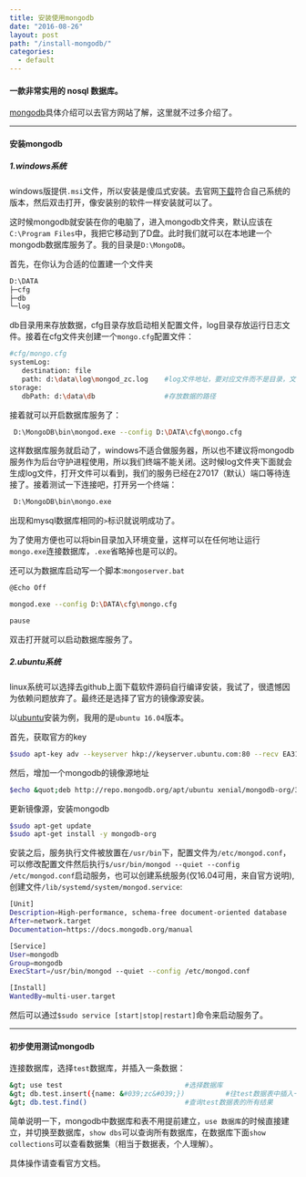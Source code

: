```yaml
---
title: 安装使用mongodb
date: "2016-08-26"
layout: post
path: "/install-mongodb/"
categories:
  - default
---
```


#### 一款非常实用的 **nosql** 数据库。

[mongodb](https://www.mongodb.com/)具体介绍可以去官方网站了解，这里就不过多介绍了。

***

#### 安装mongodb

##### 1.windows系统

windows版提供`.msi`文件，所以安装是傻瓜式安装。去官网[下载](https://www.mongodb.com/download-center?jmp=docs)符合自己系统的版本，然后双击打开，像安装别的软件一样安装就可以了。

这时候mongodb就安装在你的电脑了，进入mongodb文件夹，默认应该在`C:\Program Files`中，我把它移动到了D盘。此时我们就可以在本地建一个mongodb数据库服务了。我的目录是`D:\MongoDB`。

首先，在你认为合适的位置建一个文件夹

```sh
D:\DATA
├─cfg
├─db
└─log
 ```
 
 db目录用来存放数据，cfg目录存放启动相关配置文件，log目录存放运行日志文件。接着在cfg文件夹创建一个`mongo.cfg`配置文件：
 
 ```sh
 #cfg/mongo.cfg
 systemLog:
    destination: file
    path: d:\data\log\mongod_zc.log    #log文件地址，要对应文件而不是目录，文件不存在会自动生成
 storage:
    dbPath: d:\data\db                 #存放数据的路径
 ```
接着就可以开启数据库服务了：

```sh
 D:\MongoDB\bin\mongod.exe --config D:\DATA\cfg\mongo.cfg
```
这样数据库服务就启动了，windows不适合做服务器，所以也不建议将mongodb服务作为后台守护进程使用，所以我们终端不能关闭。这时候log文件夹下面就会生成log文件，打开文件可以看到，我们的服务已经在27017（默认）端口等待连接了。接着测试一下连接吧，打开另一个终端：

```sh
 D:\MongoDB\bin\mongo.exe
```
出现和mysql数据库相同的`>`标识就说明成功了。

为了使用方便也可以将bin目录加入环境变量，这样可以在任何地让运行`mongo.exe`连接数据库，`.exe`省略掉也是可以的。

还可以为数据库启动写一个脚本:`mongoserver.bat`
```sh
@Echo Off

mongod.exe --config D:\DATA\cfg\mongo.cfg

pause
```
双击打开就可以启动数据库服务了。

##### 2.ubuntu系统  

linux系统可以选择去github上面下载软件源码自行编译安装，我试了，很遗憾因为依赖问题放弃了。最终还是选择了官方的镜像源安装。

以[ubuntu](https://docs.mongodb.com/manual/tutorial/install-mongodb-on-ubuntu/)安装为例，我用的是`ubuntu 16.04`版本。

首先，获取官方的key
```sh
$sudo apt-key adv --keyserver hkp://keyserver.ubuntu.com:80 --recv EA312927
```
然后，增加一个mongodb的镜像源地址
```sh
$echo &quot;deb http://repo.mongodb.org/apt/ubuntu xenial/mongodb-org/3.2 multiverse&quot; | sudo tee /etc/apt/sources.list.d/mongodb-org-3.2.list
```
更新镜像源，安装mongodb
```sh
$sudo apt-get update
$sudo apt-get install -y mongodb-org
```

安装之后，服务执行文件被放置在`/usr/bin`下，配置文件为`/etc/mongod.conf`，可以修改配置文件然后执行`$/usr/bin/mongod --quiet --config /etc/mongod.conf`启动服务，也可以创建系统服务(仅16.04可用，来自官方说明),创建文件`/lib/systemd/system/mongod.service`:
```sh
[Unit]
Description=High-performance, schema-free document-oriented database
After=network.target
Documentation=https://docs.mongodb.org/manual

[Service]
User=mongodb
Group=mongodb
ExecStart=/usr/bin/mongod --quiet --config /etc/mongod.conf

[Install]
WantedBy=multi-user.target
```
然后可以通过`$sudo service [start|stop|restart]`命令来启动服务了。

***

#### 初步使用测试mongodb

连接数据库，选择`test`数据库，并插入一条数据：
```sh
&gt; use test                              #选择数据库
&gt; db.test.insert({name: &#039;zc&#039;})          #往test数据表中插入一条数据
&gt; db.test.find()                        #查询test数据表的所有结果
```
简单说明一下，mongodb中数据库和表不用提前建立，`use 数据库`的时候直接建立，并切换至数据库，`show dbs`可以查询所有数据库，在数据库下面`show collections`可以查看数据集（相当于数据表，个人理解）。

具体操作请查看官方文档。 
